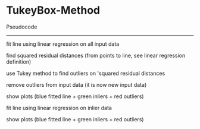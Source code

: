 # TukeyBox-Method

Pseudocode

----------

fit line using linear regression on all input data

find squared residual distances (from points to line, see linear regression definition)

use Tukey method to find outliers on 'squared residual distances

remove outliers from input data (it is now new input data)

show plots (blue fitted line + green inliers + red outliers)

fit line using linear regression on inlier data

show plots (blue fitted line + green inliers + red outliers)
